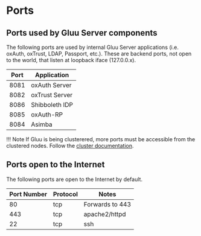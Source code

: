 # Ports

## Ports used by Gluu Server components

The following ports are used by internal Gluu Server applications (i.e. oxAuth, oxTrust, LDAP, Passport, etc.). These are backend ports, not open to the world, that listen at loopback iface (127.0.0.x).

|Port| Application|
-----|-------------
|8081| oxAuth Server|
|8082| oxTrust Server|
|8086| Shibboleth IDP|
|8085| oxAuth-RP|
|8084| Asimba|

!!! Note
    If Gluu is being clusterered, more ports must be accessible from the clustered nodes. Follow the [cluster documentation](../installation-guide/cluster.md). 

## Ports open to the Internet

The following ports are open to the Internet by default.

|       Port Number     |       Protocol        |   Notes          |
|-----------------------|-----------------------|------------------|
|       80              |       tcp             | Forwards to 443  |
|       443             |       tcp             | apache2/httpd    |
|       22              |       tcp             | ssh              |


